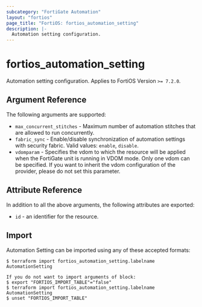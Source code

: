 ```yaml
---
subcategory: "FortiGate Automation"
layout: "fortios"
page_title: "FortiOS: fortios_automation_setting"
description: |-
  Automation setting configuration.
---
```


# fortios_automation_setting
Automation setting configuration. Applies to FortiOS Version `>= 7.2.0`.

## Argument Reference

The following arguments are supported:

* `max_concurrent_stitches` - Maximum number of automation stitches that are allowed to run concurrently.
* `fabric_sync` - Enable/disable synchronization of automation settings with security fabric. Valid values: `enable`, `disable`.
* `vdomparam` - Specifies the vdom to which the resource will be applied when the FortiGate unit is running in VDOM mode. Only one vdom can be specified. If you want to inherit the vdom configuration of the provider, please do not set this parameter.


## Attribute Reference

In addition to all the above arguments, the following attributes are exported:
* `id` - an identifier for the resource.

## Import

Automation Setting can be imported using any of these accepted formats:
```
$ terraform import fortios_automation_setting.labelname AutomationSetting

If you do not want to import arguments of block:
$ export "FORTIOS_IMPORT_TABLE"="false"
$ terraform import fortios_automation_setting.labelname AutomationSetting
$ unset "FORTIOS_IMPORT_TABLE"
```
